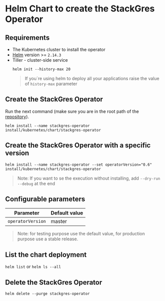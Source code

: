 # Helm Chart to create the StackGres Operator

## Requirements
- The Kubernetes cluster to install the operator
- [Helm](https://helm.sh/docs/using_helm/#installing-helm) version >= `2.14.3`
- Tiller - cluster-side service
  ```
  helm init --history-max 20
  ```
  > If you´re using helm to deploy all your applications raise the value of `history-max` parameter

## Create the StackGres Operator 

Run the next command (make sure you are in the root path of the [repository](https://gitlab.com/stackgres/stackgres)).

`helm install --name stackgres-operator install/kubernetes/chart/stackgres-operator`

## Create the StackGres Operator with a specific version

`helm install --name stackgres-operator --set operatorVersion="0.6"  install/kubernetes/chart/stackgres-operator`

> Note: If you want to se the execution without installing, add `--dry-run --debug` at the end

## Configurable parameters

| Parameter | Default value |
|-----------|---------------|
| `operatorVersion` | master |

> Note: for testing purpose use the default value, for production purpose use a stable release. 


## List the chart deployment 
`helm list` or `helm ls --all`

## Delete the StackGres Operator

`helm delete --purge stackgres-operator`








